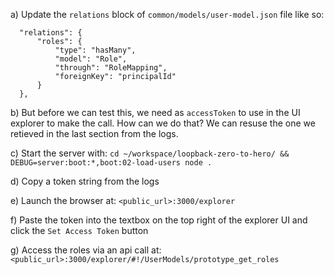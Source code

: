 a) Update the `relations` block of `common/models/user-model.json` file like so:
```
  "relations": {
      "roles": {
          "type": "hasMany",
          "model": "Role",
          "through": "RoleMapping",
          "foreignKey": "principalId"
      }
  },
```

b) But before we can test this, we need as `accessToken` to use in the UI explorer to make the call. How can we do that?
We can resuse the one we retieved in the last section from the logs.

c) Start the server with:
`cd ~/workspace/loopback-zero-to-hero/ && DEBUG=server:boot:*,boot:02-load-users node .`

d) Copy a token string from the logs

e) Launch the browser at: `<public_url>:3000/explorer`

f) Paste the token into the textbox on the top right of the explorer UI and click the `Set Access Token` button

g) Access the roles via an api call at:
`<public_url>:3000/explorer/#!/UserModels/prototype_get_roles`
